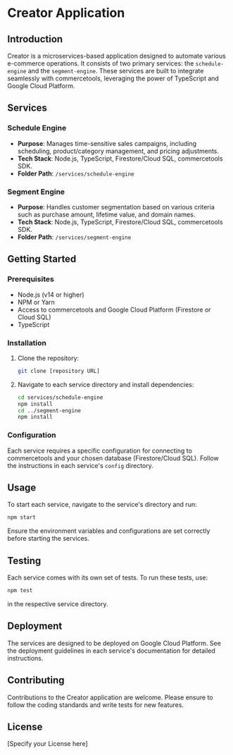 # Creator Application

## Introduction

Creator is a microservices-based application designed to automate various e-commerce operations. It consists of two primary services: the `schedule-engine` and the `segment-engine`. These services are built to integrate seamlessly with commercetools, leveraging the power of TypeScript and Google Cloud Platform.

## Services

### Schedule Engine

- **Purpose**: Manages time-sensitive sales campaigns, including scheduling, product/category management, and pricing adjustments.
- **Tech Stack**: Node.js, TypeScript, Firestore/Cloud SQL, commercetools SDK.
- **Folder Path**: `/services/schedule-engine`

### Segment Engine

- **Purpose**: Handles customer segmentation based on various criteria such as purchase amount, lifetime value, and domain names.
- **Tech Stack**: Node.js, TypeScript, Firestore/Cloud SQL, commercetools SDK.
- **Folder Path**: `/services/segment-engine`

## Getting Started

### Prerequisites

- Node.js (v14 or higher)
- NPM or Yarn
- Access to commercetools and Google Cloud Platform (Firestore or Cloud SQL)
- TypeScript

### Installation

1. Clone the repository:

   ```bash
   git clone [repository URL]
   ```

2. Navigate to each service directory and install dependencies:

   ```bash
   cd services/schedule-engine
   npm install
   cd ../segment-engine
   npm install
   ```

### Configuration

Each service requires a specific configuration for connecting to commercetools and your chosen database (Firestore/Cloud SQL). Follow the instructions in each service's `config` directory.

## Usage

To start each service, navigate to the service's directory and run:

```bash
npm start
```

Ensure the environment variables and configurations are set correctly before starting the services.

## Testing

Each service comes with its own set of tests. To run these tests, use:

```bash
npm test
```

in the respective service directory.

## Deployment

The services are designed to be deployed on Google Cloud Platform. See the deployment guidelines in each service's documentation for detailed instructions.

## Contributing

Contributions to the Creator application are welcome. Please ensure to follow the coding standards and write tests for new features.

## License

[Specify your License here]
